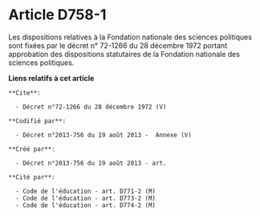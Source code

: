 # Article D758-1

Les dispositions relatives à la Fondation nationale des sciences politiques sont fixées par le décret n° 72-1266 du 28
décembre 1972 portant approbation des dispositions statutaires de la Fondation nationale des sciences politiques.

**Liens relatifs à cet article**

	**Cite**:

	  - Décret n°72-1266 du 28 décembre 1972 (V)

	**Codifié par**:

	  - Décret n°2013-756 du 19 août 2013 -  Annexe (V)

	**Créé par**:

	  - Décret n°2013-756 du 19 août 2013 - art.

	**Cité par**:

	  - Code de l'éducation - art. D771-2 (M)
	  - Code de l'éducation - art. D773-2 (M)
	  - Code de l'éducation - art. D774-2 (M)
